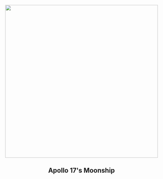 
<p align="center"><img src="https://apod.nasa.gov/apod/image/2412/AS17-149-22859-2v2SmlWmk1024.jpg" width="500" height="500"></p>
<h2 align="center"> Apollo 17's Moonship </h2>
